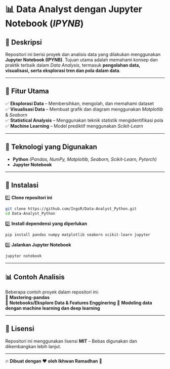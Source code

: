 # 📊 Data Analyst dengan Jupyter Notebook (*IPYNB*)

## 📌 Deskripsi

Repositori ini berisi proyek dan analisis data yang dilakukan menggunakan **Jupyter Notebook (IPYNB)**. Tujuan utama adalah memahami konsep dan praktik terbaik dalam *Data Analysis*, termasuk **pengolahan data, visualisasi, serta eksplorasi tren dan pola dalam data**.

---

## 🎯 Fitur Utama

✅ **Eksplorasi Data** – Membersihkan, mengolah, dan memahami dataset  
✅ **Visualisasi Data** – Membuat grafik dan diagram menggunakan *Matplotlib* & *Seaborn*  
✅ **Statistical Analysis** – Menggunakan teknik statistik mengidentifikasi pola  
✅ **Machine Learning** – Model prediktif menggunakan *Scikit-Learn*  

---

## 🔧 Teknologi yang Digunakan

- **Python** *(Pandas, NumPy, Matplotlib, Seaborn, Scikit-Learn, Pytorch)*  
- **Jupyter Notebook**  

---

## 📌 Instalasi

1️⃣ **Clone repositori ini**  
```bash
git clone https://github.com/IngsR/Data-Analyst_Python.git
cd Data-Analyst_Python
```

2️⃣ **Install dependensi yang diperlukan**  
```bash
pip install pandas numpy matplotlib seaborn scikit-learn jupyter
```

3️⃣ **Jalankan Jupyter Notebook**  
```bash
jupyter notebook
```

---

## 📊 Contoh Analisis

Beberapa contoh proyek dalam repositori ini:  
🔹 **Mastering-pandas**       
🔹 **Notebooks/Eksplore Data & Features Engginering**
🔹 **Modeling data dengan machine learning dan deep learning**


---

## 📜 Lisensi

Repositori ini menggunakan lisensi **MIT** – Bebas digunakan dan dikembangkan lebih lanjut.

---

🔥 **Dibuat dengan ❤️ oleh Ikhwan Ramadhan** 🚀

